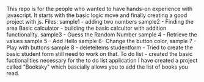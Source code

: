This repo is for the people who wanted to have hands-on experience with javascript. It starts with the basic logic move and finally creating a good project with js. 
Files:
sample1 - adding two numbers
sample2 - Finding the area 
Basic calculator  - building the basic calcultor with addition functionality. 
sample3 - Guess the Random Number 
sample 4 - Retrieve the values
sample 5 - Add Hello
sample 6- Change the button color,
sample 7 - Play with buttons 
sample 8 - deleteitems
studentform - Tried to create the basic student form still need to work on that.
To do list - created the basic fuctionalities necessary for the to do list application
I have created a project called "Booksky" which bascially allows you to add the list of books you read.
